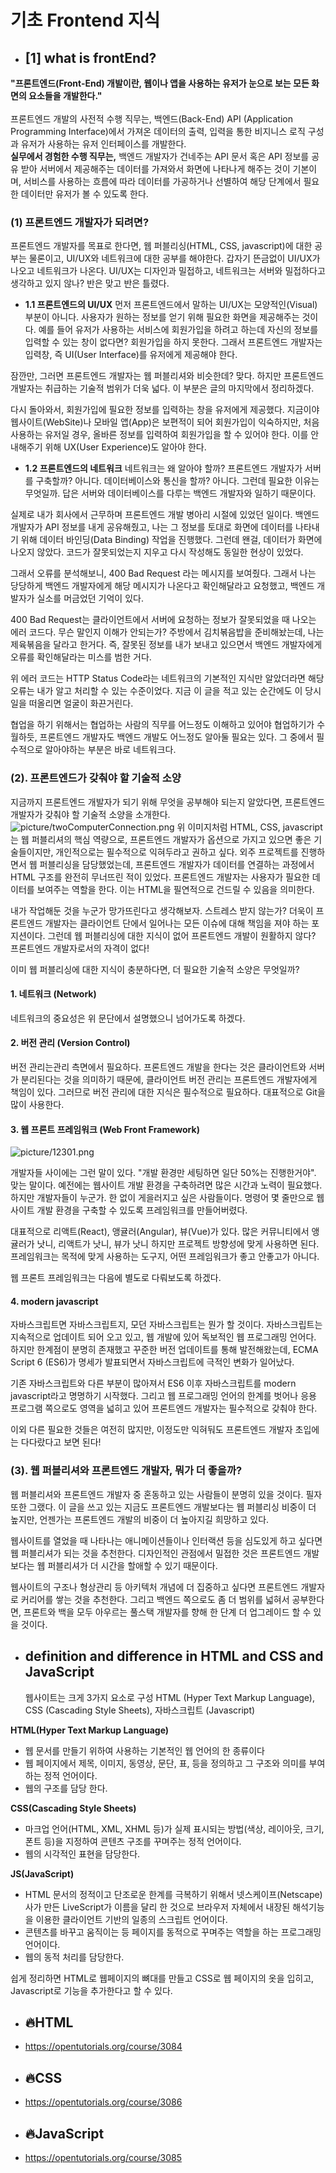 # 기초 Frontend 지식
- ## [1] what is frontEnd?
__"프론트엔드(Front-End) 개발이란, 웹이나 앱을 사용하는 유저가 
눈으로 보는 모든 화면의 요소들을 개발한다."__
</br></br>
프론트엔드 개발의 사전적 수행 직무는,
백엔드(Back-End) API (Application Programming Interface)에서 가져온 데이터의 출력, 입력을 통한 비지니스 로직 구성과 유저가 사용하는 유저 인터페이스를 개발한다.
 </br>
**실무에서 경험한 수행 직무는,**
백엔드 개발자가 건네주는 API 문서 혹은 API 정보를 공유 받아 서버에서 제공해주는 데이터를 가져와서 화면에 나타나게 해주는 것이 기본이며, 서비스를 사용하는 흐름에 따라 데이터를 가공하거나 선별하여 해당 단계에서 필요한 데이터만 유저가 볼 수 있도록 한다.
 </br>
### (1) 프론트엔드 개발자가 되려면?
프론트엔드 개발자를 목표로 한다면, 웹 퍼블리싱(HTML, CSS, javascript)에 대한 공부는 물론이고, UI/UX와 네트워크에 대한 공부를 해야한다. 갑자기 뜬금없이 UI/UX가 나오고 네트워크가 나온다. UI/UX는 디자인과 밀접하고, 네트워크는 서버와 밀접하다고 생각하고 있지 않나? 반은 맞고 반은 틀렸다. 
 </br>
- **1.1 프론트엔드의 UI/UX**
먼저 프론트엔드에서 말하는 UI/UX는 모양적인(Visual) 부분이 아니다. 사용자가 원하는 정보를 얻기 위해 필요한 화면을 제공해주는 것이다. 예를 들어 유저가 사용하는 서비스에 회원가입을 하려고 하는데 자신의 정보를 입력할 수 있는 창이 없다면? 회원가입을 하지 못한다. 그래서 프론트엔드 개발자는 입력창, 즉 UI(User Interface)를 유저에게 제공해야 한다.
 
잠깐만, 그러면 프론트엔드 개발자는 웹 퍼블리셔와 비슷한데? 맞다. 하지만 프론트엔드 개발자는 취급하는 기술적 범위가 더욱 넓다. 이 부분은 글의 마지막에서 정리하겠다.
 
다시 돌아와서, 회원가입에 필요한 정보를 입력하는 창을 유저에게 제공했다. 지금이야 웹사이트(WebSite)나 모바일 앱(App)은 보편적이 되어 회원가입이 익숙하지만, 처음 사용하는 유저일 경우, 올바른 정보를 입력하여 회원가입을 할 수 있어야 한다. 이를 안내해주기 위해 UX(User Experience)도 알아야 한다.
 </br>
- **1.2 프론트엔드의 네트워크**
네트워크는 왜 알아야 할까? 프론트엔드 개발자가 서버를 구축할까? 아니다. 데이터베이스와 통신을 할까? 아니다. 그런데 필요한 이유는 무엇일까. 답은 서버와 데이터베이스를 다루는 백엔드 개발자와 일하기 때문이다.
 
실제로 내가 회사에서 근무하며 프론트엔드 개발 병아리 시절에 있었던 일이다. 백엔드 개발자가 API 정보를 내게 공유해줬고, 나는 그 정보를 토대로 화면에 데이터를 나타내기 위해 데이터 바인딩(Data Binding) 작업을 진행했다. 그런데 왠걸, 데이터가 화면에 나오지 않았다. 코드가 잘못되었는지 지우고 다시 작성해도 동일한 현상이 있었다.
 
그래서 오류를 분석해보니, 400 Bad Request 라는 메시지를 보여줬다. 그래서 나는 당당하게 백엔드 개발자에게 해당 메시지가 나온다고 확인해달라고 요청했고, 백엔드 개발자가 실소를 머금었던 기억이 있다.
 
400 Bad Request는 클라이언트에서 서버에 요청하는 정보가 잘못되었을 때 나오는 에러 코드다. 무슨 말인지 이해가 안되는가? 주방에서 김치볶음밥을 준비해놨는데, 나는 제육볶음을 달라고 한거다. 즉, 잘못된 정보를 내가 보내고 있으면서 백엔드 개발자에게 오류를 확인해달라는 미스를 범한 거다.
 
위 에러 코드는 HTTP Status Code라는 네트워크의 기본적인 지식만 알았더라면 해당 오류는 내가 알고 처리할 수 있는 수준이었다. 지금 이 글을 적고 있는 순간에도 이 당시 일을 떠올리면 얼굴이 화끈거린다.
 
협업을 하기 위해서는 협업하는 사람의 직무를 어느정도 이해하고 있어야 협업하기가 수월하듯, 프론트엔드 개발자도 백엔드 개발도 어느정도 알아둘 필요는 있다. 그 중에서 필수적으로 알아야하는 부분은 바로 네트워크다.
 </br>
### (2). 프론트엔드가 갖춰야 할 기술적 소양
지금까지 프론트엔드 개발자가 되기 위해 무엇을 공부해야 되는지 알았다면, 프론트엔드 개발자가 갖춰야 할 기술적 소양을 소개한다.
![picture/twoComputerConnection.png](back_flow/../picture/12001.png)
위 이미지처럼 HTML, CSS, javascript는 웹 퍼블리셔의 핵심 역량으로, 프론트엔드 개발자가 옵션으로 가지고 있으면 좋은 기술들이지만, 개인적으로는 필수적으로 익혀두라고 권하고 싶다. 외주 프로젝트를 진행하면서 웹 퍼블리싱을 담당했었는데, 프론트엔드 개발자가 데이터를 연결하는 과정에서 HTML 구조를 완전히 무너뜨린 적이 있었다. 프론트엔드 개발자는 사용자가 필요한 데이터를 보여주는 역할을 한다. 이는 HTML을 필연적으로 건드릴 수 있음을 의미한다. 
 
내가 작업해둔 것을 누군가 망가뜨린다고 생각해보자. 스트레스 받지 않는가? 더욱이 프론트엔드 개발자는 클라이언트 단에서 일어나는 모든 이슈에 대해 책임을 져야 하는 포지션이다. 그런데 웹 퍼블리싱에 대한 지식이 없어 프론트엔드 개발이 원활하지 않다? 프론트엔드 개발자로서의 자격이 없다!
 
이미 웹 퍼블리싱에 대한 지식이 충분하다면, 더 필요한 기술적 소양은 무엇일까?
</br>


#### 1. 네트워크 (Network)
네트워크의 중요성은 위 문단에서 설명했으니 넘어가도록 하겠다.
</br>

#### 2. 버전 관리 (Version Control)
버전 관리는관리 측면에서 필요하다. 프론트엔드 개발을 한다는 것은 클라이언트와 서버가 분리된다는 것을 의미하기 때문에, 클라이언트 버전 관리는 프론트엔드 개발자에게 책임이 있다. 그러므로 버전 관리에 대한 지식은 필수적으로 필요하다. 대표적으로 Git을 많이 사용한다.
</br>

#### 3. 웹 프론트 프레임워크 (Web Front Framework)

![picture/12301.png](back_flow/../picture/12301.png)


개발자들 사이에는 그런 말이 있다. "개발 환경만 세팅하면 일단 50%는 진행한거야". 맞는 말이다. 예전에는 웹사이트 개발 환경을 구축하려면 많은 시간과 노력이 필요했다. 하지만 개발자들이 누군가. 한 없이 게을러지고 싶은 사람들이다. 명령어 몇 줄만으로 웹사이트 개발 환경을 구축할 수 있도록 프레임워크를 만들어버렸다.
 
대표적으로 리액트(React), 앵귤러(Angular), 뷰(Vue)가 있다. 많은 커뮤니티에서 앵귤러가 낫니, 리액트가 낫니, 뷰가 낫니 하지만 프로젝트 방향성에 맞게 사용하면 된다. 프레임워크는 목적에 맞게 사용하는 도구지, 어떤 프레임워크가 좋고 안좋고가 아니다.
 
웹 프론트 프레임워크는 다음에 별도로 다뤄보도록 하겠다.
</br> 

#### 4. modern javascript
자바스크립트면 자바스크립트지, 모던 자바스크립트는 뭔가 할 것이다. 자바스크립트는 지속적으로 업데이트 되어 오고 있고, 웹 개발에 있어 독보적인 웹 프로그래밍 언어다. 하지만 한계점이 분명히 존재했고 꾸준한 버전 업데이트를 통해 발전해왔는데, ECMA Script 6 (ES6)가 명세가 발표되면서 자바스크립트에 극적인 변화가 일어났다.
 
기존 자바스크립트와 다른 부분이 많아져서 ES6 이후 자바스크립트를 modern javascript라고 명명하기 시작했다. 그리고 웹 프로그래밍 언어의 한계를 벗어나 응용 프로그램 쪽으로도 영역을 넓히고 있어 프론트엔드 개발자는 필수적으로 갖춰야 한다.
 
이외 다른 필요한 것들은 여전히 많지만, 이정도만 익혀둬도 프론트엔드 개발자 초입에는 다다랐다고 보면 된다!


### (3). 웹 퍼블리셔와 프론트엔드 개발자, 뭐가 더 좋을까?
웹 퍼블리셔와 프론트엔드 개발자 중 혼동하고 있는 사람들이 분명히 있을 것이다. 필자 또한 그랬다. 이 글을 쓰고 있는 지금도 프론트엔드 개발보다는 웹 퍼블리싱 비중이 더 높지만, 언젠가는 프론트엔드 개발의 비중이 더 높아지길 희망하고 있다.
 
웹사이트를 열었을 때 나타나는 애니메이션들이나 인터랙션 등을 심도있게 하고 싶다면 웹 퍼블리셔가 되는 것을 추천한다. 디자인적인 관점에서 밀접한 것은 프론트엔드 개발보다는 웹 퍼블리셔가 더 시간을 할애할 수 있기 때문이다.
 
웹사이트의 구조나 형상관리 등 아키텍처 개념에 더 집중하고 싶다면 프론트엔드 개발자로 커리어를 쌓는 것을 추천한다. 그리고 백엔드 쪽으로도 좀 더 범위를 넓혀서 공부한다면, 프론트와 백을 모두 아우르는 풀스택 개발자를 향해 한 단계 더 업그레이드 할 수 있을 것이다.

- ## definition and difference in HTML and CSS and JavaScript
  웹사이트는 크게 3가지 요소로 구성
HTML (Hyper Text Markup Language), CSS (Cascading Style Sheets), 자바스크립트 (Javascript)

__HTML(Hyper Text Markup Language)__
- 웹 문서를 만들기 위하여 사용하는 기본적인 웹 언어의 한 종류이다
- 웹 페이지에서 제목, 이미지, 동영상, 문단, 표, 등을 정의하고 그 구조와 의미를 부여하는 정적 언어이다.
- 웹의 구조를 담당 한다.
 
__CSS(Cascading Style Sheets)__
- 마크업 언어(HTML, XML, XHML 등)가 실제 표시되는 방법(색상, 레이아웃, 크기, 폰트 등)을 지정하여 콘텐츠 구조를 꾸며주는 정적 언어이다.
- 웹의 시각적인 표현을 담당한다.
 
__JS(JavaScript)__
- HTML 문서의 정적이고 단조로운 한계를 극복하기 위해서 넷스케이프(Netscape)사가 만든 LiveScript가 이름을 달리 한 것으로 브라우저 자체에서 내장된 해석기능을 이용한 클라이언트 기반의 일종의 스크립트 언어이다.
- 콘텐츠를 바꾸고 움직이는 등 페이지를 동적으로 꾸며주는 역할을 하는 프로그래밍 언어이다.
- 웹의 동적 처리를 담당한다.
 
쉽게 정리하면 HTML로 웹페이지의 뼈대를 만들고 CSS로 웹 페이지의 옷을 입히고, Javascript로 기능을 추가한다고 할 수 있다.





- ## 🔥HTML
- https://opentutorials.org/course/3084
- ## 🔥CSS
- https://opentutorials.org/course/3086
- ## 🔥JavaScript
- https://opentutorials.org/course/3085